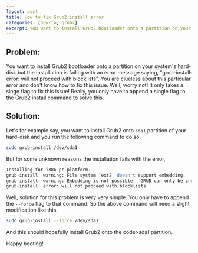 ```yaml
---
layout: post
title: How to fix Grub2 install error
categories: [how-to, grub2]
excerpt: You want to install Grub2 bootloader onto a partition on your system's hard-disk but the installation is failing with an error message saying, "grub-install: error: will not proceed with blocklists". You are clueless about this particular error and don't know how to fix this issue. Well, worry not! It only takes a singe flag to fix this issue!
---
```


## Problem:

You want to install Grub2 bootloader onto a partition on your system's hard-disk but the installation is failing with an error message saying, "grub-install: error: will not proceed with blocklists". You are clueless about this particular error and don't know how to fix this issue. Well, worry not! It only takes a singe flag to fix this issue! Really, you only have to append a single flag to the Grub2 install command to solve this.  

## Solution:

Let's for example say, you want to install Grub2 onto <code>sda1</code> partition of your hard-disk and you run the following command to do so,  
```bash
sudo grub-install /dev/sda1
```
But for some unknown reasons the installation fails with the error,  
```bash
Installing for i386-pc platform.
grub-install: warning: File system `ext2' doesn't support embedding.
grub-install: warning: Embedding is not possible.  GRUB can only be installed in this setup by using blocklists.  However, blocklists are UNRELIABLE and their use is discouraged..
grub-install: error: will not proceed with blocklists
```
Well, solution for this problem is very very simple. You only have to append the <code>--force</code> flag to that command. So the above command will need a slight modification like this,  
```bash
sudo grub-install --force /dev/sda1
```
And this should hopefully install Grub2 onto the code>sda1</code> partition.  

Happy booting!  

